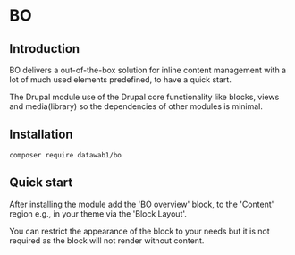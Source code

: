 # BO

## Introduction

BO delivers a out-of-the-box solution for inline content management with a lot of much used elements predefined, to have a quick start.

The Drupal module use of the Drupal core functionality like blocks, views and media(library) so the dependencies of other modules is minimal.

## Installation

```
composer require datawab1/bo
```

## Quick start

After installing the module add the 'BO overview' block, to the 'Content' region e.g., in your theme via the 'Block Layout'.

You can restrict the appearance of the block to your needs but it is not required as the block will not render without content.
